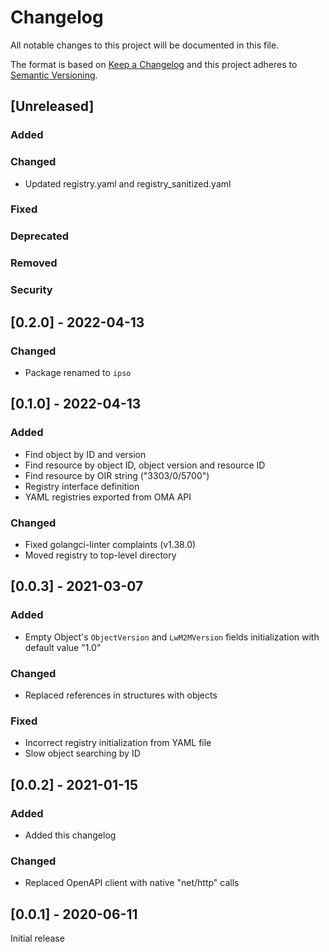 # Changelog
All notable changes to this project will be documented in this file.

The format is based on [Keep a Changelog](http://keepachangelog.com/en/1.0.0/)
and this project adheres to [Semantic Versioning](http://semver.org/spec/v2.0.0.html).

## [Unreleased]

### Added

### Changed
- Updated registry.yaml and registry_sanitized.yaml

### Fixed

### Deprecated

### Removed

### Security

## [0.2.0] - 2022-04-13

### Changed
- Package renamed to `ipso`

## [0.1.0] - 2022-04-13

### Added
- Find object by ID and version
- Find resource by object ID, object version and resource ID
- Find resource by OIR string ("3303/0/5700")
- Registry interface definition
- YAML registries exported from OMA API

### Changed
- Fixed golangci-linter complaints (v1.38.0)
- Moved registry to top-level directory

## [0.0.3] - 2021-03-07

### Added
- Empty Object's `ObjectVersion` and `LwM2MVersion` fields initialization with default value "1.0"

### Changed
- Replaced references in structures with objects

### Fixed
- Incorrect registry initialization from YAML file
- Slow object searching by ID

## [0.0.2] - 2021-01-15

### Added
- Added this changelog

### Changed
- Replaced OpenAPI client with native "net/http" calls 

## [0.0.1] - 2020-06-11
Initial release
